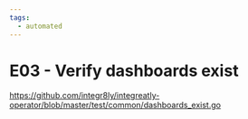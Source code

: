 ```yaml
---
tags:
  - automated
---
```


# E03 - Verify dashboards exist

https://github.com/integr8ly/integreatly-operator/blob/master/test/common/dashboards_exist.go
